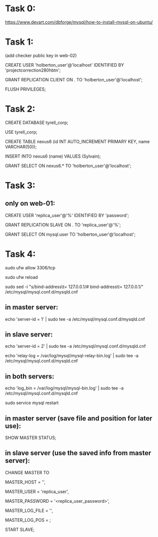 # Task 0:

https://www.devart.com/dbforge/mysql/how-to-install-mysql-on-ubuntu/

# Task 1:

(add checker public key in web-02)

CREATE USER 'holberton_user'@'localhost' IDENTIFIED BY 'projectcorrection280hbtn';

GRANT REPLICATION CLIENT ON *.* TO 'holberton_user'@'localhost';

FLUSH PRIVILEGES;

# Task 2:

CREATE DATABASE tyrell_corp;

USE tyrell_corp;

CREATE TABLE nexus6 (id INT AUTO_INCREMENT PRIMARY KEY, name VARCHAR(50));

INSERT INTO nexus6 (name) VALUES (Sylvain);

GRANT SELECT ON nexus6.* TO 'holberton_user'@'localhost';

# Task 3:
## only on web-01:

CREATE USER 'replica_user'@'%' IDENTIFIED BY 'password';

GRANT REPLICATION SLAVE ON *.* TO 'replica_user'@'%';

GRANT SELECT ON mysql.user TO 'holberton_user'@'localhost';

# Task 4:

sudo ufw allow 3306/tcp

sudo ufw reload

sudo sed -i "s/bind-address\t= 127.0.0.1/# bind-address\t= 127.0.0.1/" /etc/mysql/mysql.conf.d/mysqld.cnf

## in master server:

echo 'server-id = 1' | sudo tee -a /etc/mysql/mysql.conf.d/mysqld.cnf

## in slave server:

echo 'server-id = 2' | sudo tee -a /etc/mysql/mysql.conf.d/mysqld.cnf

echo 'relay-log               = /var/log/mysql/mysql-relay-bin.log' | sudo tee -a /etc/mysql/mysql.conf.d/mysqld.cnf

## in both servers:

echo 'log_bin = /var/log/mysql/mysql-bin.log' | sudo tee -a /etc/mysql/mysql.conf.d/mysqld.cnf

sudo service mysql restart

## in master server (save file and position for later use):

SHOW MASTER STATUS;

## in slave server (use the saved info from master server):

CHANGE MASTER TO

MASTER_HOST = '<master server ip>',

MASTER_USER = 'replica_user',

MASTER_PASSWORD = '<replica_user_password>',

MASTER_LOG_FILE = '<file>',

MASTER_LOG_POS = <position>;

START SLAVE;
